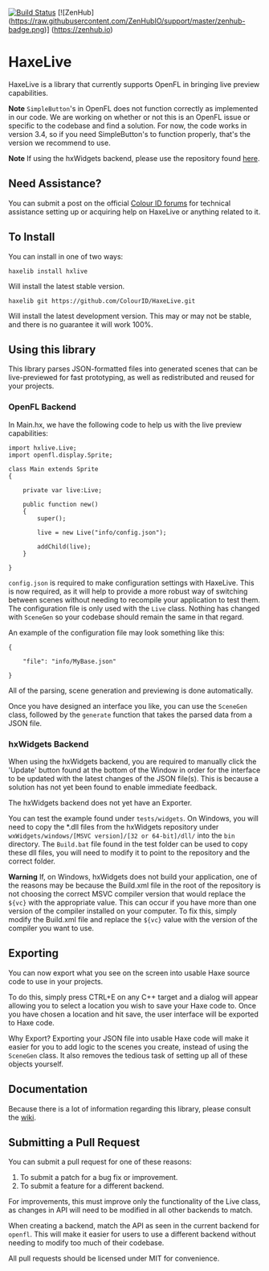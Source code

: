 [![Build Status](https://travis-ci.org/ColourID/HaxeLive.svg?branch=master)](https://travis-ci.org/ColourID/HaxeLive) [![ZenHub] (https://raw.githubusercontent.com/ZenHubIO/support/master/zenhub-badge.png)] (https://zenhub.io)

# HaxeLive
HaxeLive is a library that currently supports OpenFL in bringing live preview capabilities.

**Note** `SimpleButton`'s in OpenFL does not function correctly as implemented in our code. We are working on whether or not this is an OpenFL issue or specific to the codebase and find a solution. For now, the code works in version 3.4, so if you need SimpleButton's to function properly, that's the version we recommend to use.

**Note** If using the hxWidgets backend, please use the repository found [here](https://github.com/ianharrigan/hxWidgets).

## Need Assistance?
You can submit a post on the official [Colour ID forums](http://forums.colour-id.co.uk/) for technical assistance setting up or acquiring help on HaxeLive or anything related to it.

## To Install
You can install in one of two ways:
    
    haxelib install hxlive

Will install the latest stable version.

    haxelib git https://github.com/ColourID/HaxeLive.git
    
Will install the latest development version. This may or may not be stable, and there is no guarantee it will work 100%.

## Using this library
This library parses JSON-formatted files into generated scenes that can be live-previewed for fast prototyping, as well as redistributed and reused for your projects.

### OpenFL Backend
In Main.hx, we have the following code to help us with the live preview capabilities:
    
    import hxlive.Live;
    import openfl.display.Sprite;

    class Main extends Sprite
    {

        private var live:Live;
        
        public function new()
        {
            super();
            
            live = new Live("info/config.json");
            
            addChild(live);
        }

    }

`config.json` is required to make configuration settings with HaxeLive. This is now required, as it will help to provide a more robust way of switching between scenes without needing to recompile your application to test them. The configuration file is only used with the `Live` class. Nothing has changed with `SceneGen` so your codebase should remain the same in that regard.

An example of the configuration file may look something like this:
    
    {
        
        "file": "info/MyBase.json"
        
    }

All of the parsing, scene generation and previewing is done automatically.

Once you have designed an interface you like, you can use the `SceneGen` class, followed by the `generate` function that takes the parsed data from a JSON file.

### hxWidgets Backend
When using the hxWidgets backend, you are required to manually click the 'Update' button found at the bottom of the Window in order for the interface to be updated with the latest changes of the JSON file(s). This is because a solution has not yet been found to enable immediate feedback.

The hxWidgets backend does not yet have an Exporter.

You can test the example found under `tests/widgets`. On Windows, you will need to copy the *.dll files from the hxWidgets repository under `wxWidgets/windows/[MSVC version]/[32 or 64-bit]/dll/` into the `bin` directory. The `Build.bat` file found in the test folder can be used to copy these dll files, you will need to modify it to point to the repository and the correct folder.

**Warning**
If, on Windows, hxWidgets does not build your application, one of the reasons may be because the Build.xml file in the root of the repository is not choosing the correct MSVC compiler version that would replace the `${vc}` with the appropriate value. This can occur if you have more than one version of the compiler installed on your computer. To fix this, simply modify the Build.xml file and replace the `${vc}` value with the version of the compiler you want to use.

## Exporting
You can now export what you see on the screen into usable Haxe source code to use in your projects.

To do this, simply press CTRL+E on any C++ target and a dialog will appear allowing you to select a location you wish to save your Haxe code to. Once you have chosen a location and hit save, the user interface will be exported to Haxe code.

Why Export? Exporting your JSON file into usable Haxe code will make it easier for you to add logic to the scenes you create, instead of using the `SceneGen` class. It also removes the tedious task of setting up all of these objects yourself.

## Documentation
Because there is a lot of information regarding this library, please consult the [wiki](https://github.com/ColourID/HaxeLive/wiki).

## Submitting a Pull Request
You can submit a pull request for one of these reasons:
    
 1. To submit a patch for a bug fix or improvement.
 2. To submit a feature for a different backend.

For improvements, this must improve only the functionality of the Live class, as changes in API will need to be modified in all other backends to match.

When creating a backend, match the API as seen in the current backend for `openfl`. This will make it easier for users to use a different backend without needing to modify too much of their codebase.

All pull requests should be licensed under MIT for convenience.
